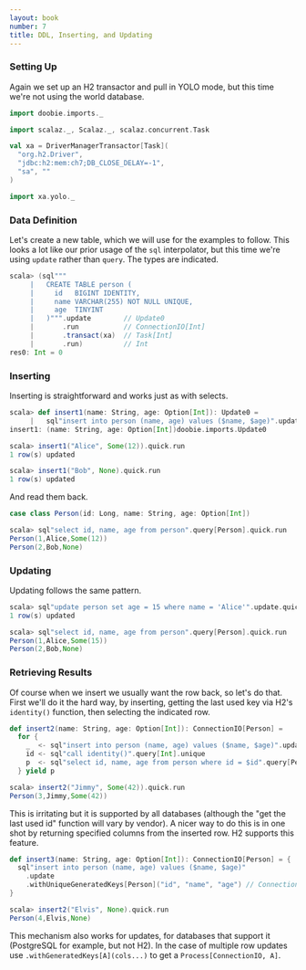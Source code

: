 ```yaml
---
layout: book
number: 7
title: DDL, Inserting, and Updating
---
```



### Setting Up

Again we set up an H2 transactor and pull in YOLO mode, but this time we're not using the world database.

```scala
import doobie.imports._

import scalaz._, Scalaz._, scalaz.concurrent.Task

val xa = DriverManagerTransactor[Task](
  "org.h2.Driver",                      
  "jdbc:h2:mem:ch7;DB_CLOSE_DELAY=-1",  
  "sa", ""                              
)

import xa.yolo._
```

### Data Definition

Let's create a new table, which we will use for the examples to follow. This looks a lot like our prior usage of the `sql` interpolator, but this time we're using `update` rather than `query`. The types are indicated.

```scala
scala> (sql"""
     |   CREATE TABLE person (
     |     id   BIGINT IDENTITY,
     |     name VARCHAR(255) NOT NULL UNIQUE,
     |     age  TINYINT
     |   )""".update        // Update0
     |       .run           // ConnectionIO[Int]
     |       .transact(xa)  // Task[Int]
     |       .run)          // Int
res0: Int = 0
```



### Inserting


Inserting is straightforward and works just as with selects.

```scala
scala> def insert1(name: String, age: Option[Int]): Update0 =
     |   sql"insert into person (name, age) values ($name, $age)".update
insert1: (name: String, age: Option[Int])doobie.imports.Update0

scala> insert1("Alice", Some(12)).quick.run
1 row(s) updated

scala> insert1("Bob", None).quick.run
1 row(s) updated
```

And read them back.

```scala
case class Person(id: Long, name: String, age: Option[Int])
```

```scala
scala> sql"select id, name, age from person".query[Person].quick.run
Person(1,Alice,Some(12))
Person(2,Bob,None)
```


### Updating


Updating follows the same pattern.

```scala
scala> sql"update person set age = 15 where name = 'Alice'".update.quick.run
1 row(s) updated

scala> sql"select id, name, age from person".query[Person].quick.run
Person(1,Alice,Some(15))
Person(2,Bob,None)
```

### Retrieving Results

Of course when we insert we usually want the row back, so let's do that. First we'll do it the hard way, by inserting, getting the last used key via H2's `identity()` function, then selecting the indicated row. 

```scala
def insert2(name: String, age: Option[Int]): ConnectionIO[Person] =
  for {
    _  <- sql"insert into person (name, age) values ($name, $age)".update.run
    id <- sql"call identity()".query[Int].unique
    p  <- sql"select id, name, age from person where id = $id".query[Person].unique
  } yield p
```

```scala
scala> insert2("Jimmy", Some(42)).quick.run
Person(3,Jimmy,Some(42))
```

This is irritating but it is supported by all databases (although the "get the last used id" function will vary by vendor). A nicer way to do this is in one shot by returning specified columns from the inserted row. H2 supports this feature.


```scala
def insert3(name: String, age: Option[Int]): ConnectionIO[Person] = {
  sql"insert into person (name, age) values ($name, $age)"
    .update
    .withUniqueGeneratedKeys[Person]("id", "name", "age") // ConnectionIO[Person]
}
```

```scala
scala> insert2("Elvis", None).quick.run
Person(4,Elvis,None)
```

This mechanism also works for updates, for databases that support it (PostgreSQL for example, but not H2). In the case of multiple row updates use `.withGeneratedKeys[A](cols...)` to get a `Process[ConnectionIO, A]`.



